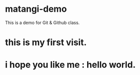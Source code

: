 # matangi-demo
This is a demo for Git &amp; Github class.

# this is my first visit.
# i hope you like me : hello world.
